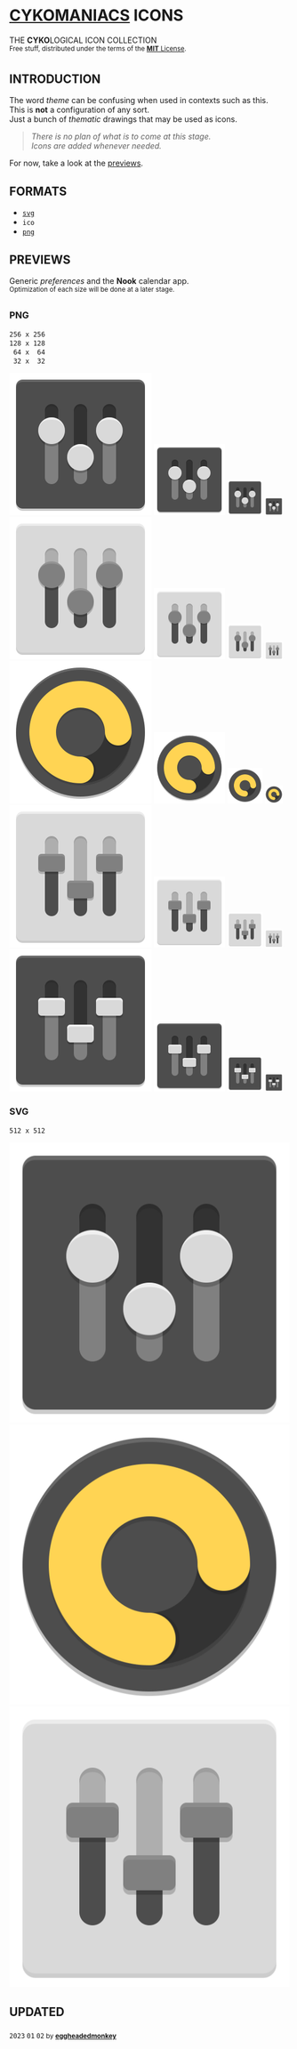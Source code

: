 # [CYKOMANIACS](https://github.com/cykomaniacs) ICONS

THE **CYKO**LOGICAL ICON COLLECTION\
<sup>Free stuff, distributed under the terms of the [**MIT** License](LICENSE).</sup>

## INTRODUCTION

The word *theme* can be confusing when used in contexts such as this.\
This is **not** a configuration of any sort.\
Just a bunch of *thematic* drawings that may be used as icons.

> *There is no plan of what is to come at this stage.*\
> *Icons are added whenever needed.*

For now, take a look at the [previews](#previews).

## FORMATS

- [`svg`](#svg)
- `ico`
- [`png`](#png)

## PREVIEWS

Generic *preferences* and the **Nook** calendar app.\
<sup>Optimization of each size will be done at a later stage.</sup>

### PNG

```
256 x 256
128 x 128
 64 x  64
 32 x  32
```

![256](https://github.com/cyko-hub/icons/blob/e3f3d8c255636e5caaae489a9a8430d5d2be999c/web/cyko.preferences.bnw.b.circle.256.png)
![128](https://github.com/cyko-hub/icons/blob/e3f3d8c255636e5caaae489a9a8430d5d2be999c/web/cyko.preferences.bnw.b.circle.128.png)
![064](https://github.com/cyko-hub/icons/blob/e3f3d8c255636e5caaae489a9a8430d5d2be999c/web/cyko.preferences.bnw.b.circle.064.png)
![032](https://github.com/cyko-hub/icons/blob/7e1a426ba64c84a8b9a7dda6f4c9f10ddebcef67/web/cyko.preferences.bnw.b.circle.032.png)\
![256](https://github.com/cyko-hub/icons/blob/e3f3d8c255636e5caaae489a9a8430d5d2be999c/web/cyko.preferences.bnw.w.circle.256.png)
![128](https://github.com/cyko-hub/icons/blob/e3f3d8c255636e5caaae489a9a8430d5d2be999c/web/cyko.preferences.bnw.w.circle.128.png)
![064](https://github.com/cyko-hub/icons/blob/e3f3d8c255636e5caaae489a9a8430d5d2be999c/web/cyko.preferences.bnw.w.circle.064.png)
![032](https://github.com/cyko-hub/icons/blob/7e1a426ba64c84a8b9a7dda6f4c9f10ddebcef67/web/cyko.preferences.bnw.w.circle.032.png)\
![256](https://github.com/cyko-hub/icons/blob/050f133a02628c10f013d34903014b1623021a9a/web/cyko.app.nook-ball.256.webp)
![128](https://github.com/cyko-hub/icons/blob/050f133a02628c10f013d34903014b1623021a9a/web/cyko.app.nook-ball.128.webp)
![064](https://github.com/cyko-hub/icons/blob/050f133a02628c10f013d34903014b1623021a9a/web/cyko.app.nook-ball.64.webp)
![032](https://github.com/cyko-hub/icons/blob/050f133a02628c10f013d34903014b1623021a9a/web/cyko.app.nook-ball.32.webp)\
![256](https://github.com/cyko-hub/icons/blob/e3f3d8c255636e5caaae489a9a8430d5d2be999c/web/cyko.preferences.bnw.w.rect.256.png)
![128](https://github.com/cyko-hub/icons/blob/e3f3d8c255636e5caaae489a9a8430d5d2be999c/web/cyko.preferences.bnw.w.rect.128.png)
![064](https://github.com/cyko-hub/icons/blob/e3f3d8c255636e5caaae489a9a8430d5d2be999c/web/cyko.preferences.bnw.w.rect.064.png)
![032](https://github.com/cyko-hub/icons/blob/7e1a426ba64c84a8b9a7dda6f4c9f10ddebcef67/web/cyko.preferences.bnw.w.rect.032.png)\
![256](https://github.com/cyko-hub/icons/blob/e3f3d8c255636e5caaae489a9a8430d5d2be999c/web/cyko.preferences.bnw.b.rect.256.png)
![128](https://github.com/cyko-hub/icons/blob/e3f3d8c255636e5caaae489a9a8430d5d2be999c/web/cyko.preferences.bnw.b.rect.128.png)
![064](https://github.com/cyko-hub/icons/blob/e3f3d8c255636e5caaae489a9a8430d5d2be999c/web/cyko.preferences.bnw.b.rect.064.png)
![032](https://github.com/cyko-hub/icons/blob/7e1a426ba64c84a8b9a7dda6f4c9f10ddebcef67/web/cyko.preferences.bnw.b.rect.032.png)

### SVG

```
512 x 512
```

![SVG](https://github.com/cyko-hub/icons/blob/e3f3d8c255636e5caaae489a9a8430d5d2be999c/web/cyko.preferences.bnw.b.circle.svg)
![SVG](https://github.com/cyko-hub/icons/blob/050f133a02628c10f013d34903014b1623021a9a/svg/512/apps/cyko.app.nook.svg)
![SVG](https://github.com/cyko-hub/icons/blob/e3f3d8c255636e5caaae489a9a8430d5d2be999c/web/cyko.preferences.bnw.w.rect.svg)

## UPDATED

<sub><kbd>2023</kbd> <kbd>01</kbd> <kbd>02</kbd> by [**eggheadedmonkey**](https://github.com/eggheadedmonkey)</sub>
